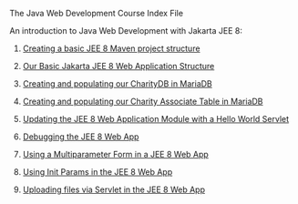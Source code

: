 The Java Web Development Course Index File

An introduction to Java Web Development with Jakarta JEE 8:

1. [Creating a basic JEE 8 Maven project structure](jee8setupmaven.md)

2. [Our Basic Jakarta JEE 8 Web Application Structure](jee8setupwebarch.md)

3. [Creating and populating our CharityDB in MariaDB](jee8mariadbCharityDBsetup.md)

4. [Creating and populating our Charity Associate Table in MariaDB](jee8mariadbAssociateDBsetup.md)

5. [Updating the JEE 8 Web Application Module with a Hello World Servlet](jee8helloworldservlet.md)

6. [Debugging the JEE 8 Web App](jee8debug.md)

7. [Using a Multiparameter Form in a JEE 8 Web App](jee8checkboxes.md)

5. [Using Init Params in the JEE 8 Web App](jee8initparams.md)

6. [Uploading files via Servlet in the JEE 8 Web App](jee8fileupload.md)
		
